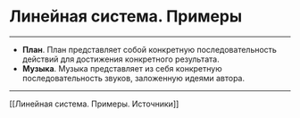 # Линейная система. Примеры

---

- **План**. План представляет собой конкретную последовательность действий для достижения конкретного результата.
- **Музыка**. Музыка представляет из себя конкретную последовательность звуков, заложенную идеями автора.

---

[[Линейная система. Примеры. Источники]]